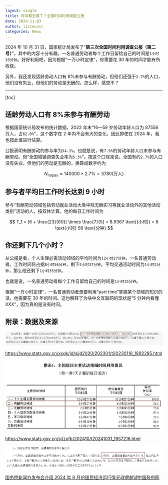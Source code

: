 ```yaml
---
layout: single
title: 时间都去哪了？全国时间利用调查公报
date: 2024-11-03
author: listenzcc
categories: News
---
```


2024 年 10 月 31 日，国家统计局发布了“**第三次全国时间利用调查公报（第二号）**”，其中的内容十分有趣。一名普通劳动者每个工作日留给自己的时间是`1小时35分钟`。好好利用吧，因为根据“一万小时定律”，你需要花 30 年的时间才能有所收获。

另外，我还发现适龄劳动人口有 8%未参与有酬劳动，但他们还强于`2.7%`的人口，他们没有失业，但他们的劳动是无酬的。怎么样，感恩不？

---

[toc]

## 适龄劳动人口有 8%未参与有酬劳动

根据国家统计局发布的统计数据，2022 年末“16—59 岁劳动年龄人口为 87556 万人，占`62.0%`”，这个数字在 2 年内不会有大的变化，因此即使在 2024 年，我也按此值进行估算。

公报表明有酬劳动的参与率为`54.1%`。也就是说，有`7.9%`的劳动年龄人口未参与有酬劳动。但“全国城镇调查失业率为`5.3%`”，按这个口径来说，全国有约`2.7%`的人口没有失业，但他们的劳动是无酬的，换算成数字约为

$$
N_{\text{nopay}} \approx 140000 \times 2.7\%=3780 \text{(万人)}
$$

## 参与者平均日工作时长达到 9 小时

参与“有酬劳动领域包括劳动就业活动大类中除无酬实习等就业活动外的其他活动类别”活动的人，按双休计算，他的每日工作时间为

$$
T_1 = (6 + \frac{23}{60}) \times \frac{7}{5} = 8.9367 \text{(小时)} = 8 \text{小时} 56 \text{分钟}
$$

## 你还剩下几个小时？

从公报是看，个人生理必需活动领域的平均时间为`12小时27分钟`。一名普通劳动者，工作时间将占据`8小时56分钟`，剩下`2小时37分钟`。平均交通活动时间为`1小时2分钟`，那么他还剩下`1小时35分钟`。

也就是说，一名普通劳动者每个工作日留给自己的时间是`1小时35分钟`。

根据“一万小时定律”，一名普通劳动者想要利用“part time”掌握某个领域的知识的话，他需要花 30 年的时间。这也解释了为啥中文互联网的现状是“5 分钟内看懂 XXX”，因为真的是没有时间。

## 附录：数据及来源

![image.png](/assets/%E6%97%B6%E9%97%B4%E9%83%BD%E5%8E%BB%E5%93%AA%E4%BA%86%EF%BC%9F%E5%85%A8%E5%9B%BD%E6%97%B6%E9%97%B4%E5%88%A9%E7%94%A8%E8%B0%83%E6%9F%A5%E5%85%AC%E6%8A%A5%20133dc9c70914802db4e6d007f14067b6/image.png)

<https://www.stats.gov.cn/xxgk/jd/sjjd2020/202301/t20230118_1892285.html>

![image.png](/assets/%E6%97%B6%E9%97%B4%E9%83%BD%E5%8E%BB%E5%93%AA%E4%BA%86%EF%BC%9F%E5%85%A8%E5%9B%BD%E6%97%B6%E9%97%B4%E5%88%A9%E7%94%A8%E8%B0%83%E6%9F%A5%E5%85%AC%E6%8A%A5%20133dc9c70914802db4e6d007f14067b6/image%201.png)

<https://www.stats.gov.cn/sj/zxfb/202410/t20241031_1957216.html>

![image.png](/assets/%E6%97%B6%E9%97%B4%E9%83%BD%E5%8E%BB%E5%93%AA%E4%BA%86%EF%BC%9F%E5%85%A8%E5%9B%BD%E6%97%B6%E9%97%B4%E5%88%A9%E7%94%A8%E8%B0%83%E6%9F%A5%E5%85%AC%E6%8A%A5%20133dc9c70914802db4e6d007f14067b6/image%202.png)

[国务院新闻办发布会介绍 2024 年 8 月份国民经济运行情况*政策解读*中国政府网](https://www.gov.cn/zhengce/202409/content_6974666.htm)
